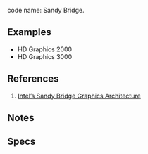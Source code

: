 code name: Sandy Bridge.


## Examples
* HD Graphics 2000
* HD Graphics 3000

## References

1. [Intel’s Sandy Bridge Graphics Architecture](https://www.realworldtech.com/sandy-bridge-gpu/8/)

## Notes

## Specs
